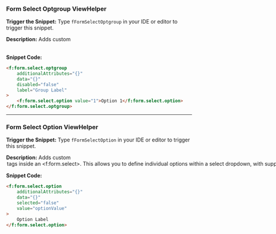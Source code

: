 ### Form Select Optgroup ViewHelper

**Trigger the Snippet:** Type `fFormSelectOptgroup` in your IDE or editor to trigger this snippet.

**Description:**
Adds custom <optgroup> tags inside an <f:form.select>, supporting further child <f:form.select.option> tags. This is useful for grouping related options within a select dropdown in a form.

**Snippet Code:**

```html
<f:form.select.optgroup
    additionalAttributes="{}"
    data="{}"
    disabled="false"
    label="Group Label"
>
    <f:form.select.option value="1">Option 1</f:form.select.option>
</f:form.select.optgroup>
```

---

### Form Select Option ViewHelper

**Trigger the Snippet:** Type `fFormSelectOption` in your IDE or editor to trigger this snippet.

**Description:**
Adds custom <option> tags inside an <f:form.select>. This allows you to define individual options within a select dropdown, with support for additional attributes and data.

**Snippet Code:**

```html
<f:form.select.option
    additionalAttributes="{}"
    data="{}"
    selected="false"
    value="optionValue"
>
    Option Label
</f:form.select.option>
```
